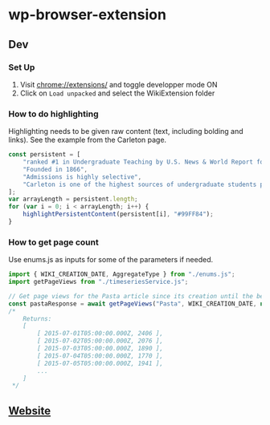 # wp-browser-extension

## Dev

### Set Up

1. Visit [chrome://extensions/](chrome://extensions/) and toggle developper mode ON
2. Click on `Load unpacked` and select the WikiExtension folder

### How to do highlighting

Highlighting needs to be given raw content (text, including bolding and links). See the example from the Carleton page.

```javascript
const persistent = [
    "ranked #1 in Undergraduate Teaching by U.S. News & World Report for over a decade",
    "Founded in 1866",
    "Admissions is highly selective",
    "Carleton is one of the highest sources of undergraduate students pursuing doctorates",
];
var arrayLength = persistent.length;
for (var i = 0; i < arrayLength; i++) {
    highlightPersistentContent(persistent[i], "#99FF84");
}
```

### How to get page count

Use enums.js as inputs for some of the parameters if needed.

```javascript
import { WIKI_CREATION_DATE, AggregateType } from "./enums.js";
import getPageViews from "./timeseriesService.js";

// Get page views for the Pasta article since its creation until the beginning of 2022 by day
const pastaResponse = await getPageViews("Pasta", WIKI_CREATION_DATE, new Date("2022-01-01"), AggregateType.DAILY);
/*
    Returns:
    [
        [ 2015-07-01T05:00:00.000Z, 2406 ],
        [ 2015-07-02T05:00:00.000Z, 2076 ],
        [ 2015-07-03T05:00:00.000Z, 1890 ],
        [ 2015-07-04T05:00:00.000Z, 1770 ],
        [ 2015-07-05T05:00:00.000Z, 1941 ],
        ...
    ]
 */
```

## [Website](https://sukritsangvong.github.io/wp-browser-extension/)
